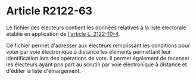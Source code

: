 # Article R2122-63

Le fichier des électeurs contient les données relatives à la liste électorale établie en application de [l'article L. 2122-10-4][1]. 
  
  
Ce fichier permet d'adresser aux électeurs remplissant les conditions pour voter par voie électronique à distance les éléments permettant leur identification lors des opérations de vote. Il permet également de recenser les électeurs ayant pris part au scrutin par voie électronique à distance et d'éditer la liste d'émargement.

 [1]: /affichCodeArticle.do?cidTexte=LEGITEXT000006072050&idArticle=LEGIARTI000022920165&dateTexte=&categorieLien=cid